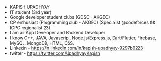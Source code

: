 - KAPISH UPADHYAY
- IT student (3rd year)
- Google developer student clubs (GDSC - AKGEC)
- CP enthusiast (Programming club - AKGEC) (Specialist @codeforces && ICPC regionalist'23)
- I am an App Developer and Backend Developer
- I know C++, JAVA, Javascript, Node.js/Express.js, Dart/Flutter, Firebase, MySQL, MongoDB, HTML, CSS.
- Linkedin - https://in.linkedin.com/in/kapish-upadhyay-9297b9223
- twitter - https://twitter.com/UpadhyayKapish


